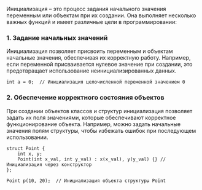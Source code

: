 Инициализация – это процесс задания начального значения переменным или объектам при их создании. Она выполняет несколько важных функций и имеет различные цели в программировании:

### 1. Задание начальных значений

Инициализация позволяет присвоить переменным и объектам начальные значения, обеспечивая их корректную работу. Например, если переменной присваивается нулевое значение при создании, это предотвращает использование неинициализированных данных.
```
int a = 0;  // Инициализация целочисленной переменной значением 0

```
### 2. Обеспечение корректного состояния объектов

При создании объектов классов и структур инициализация позволяет задать их поля значениями, которые обеспечивают корректное функционирование объекта. Например, можно задать начальные значения полям структуры, чтобы избежать ошибок при последующем использовании.
```
struct Point {
    int x, y;
    Point(int x_val, int y_val) : x(x_val), y(y_val) {} // Инициализация через конструктор
};

Point p(10, 20);  // Инициализация объекта структуры Point

```